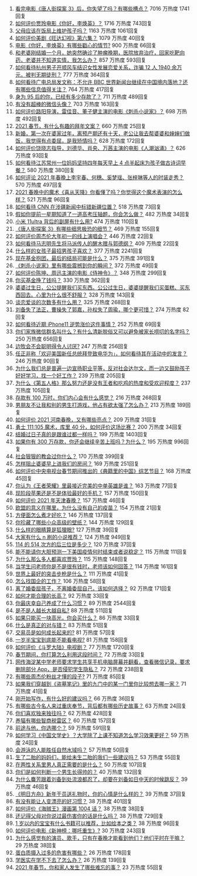 1. [看完电影《唐人街探案 3》后，你失望了吗？有哪些槽点？](https://www.zhihu.com/question/442574355) 7016 万热度 1741回复
1. [如何评价贾玲电影《你好，李焕英》？](https://www.zhihu.com/question/350520117) 1716 万热度 743回复
1. [父母应该在饭局上维护孩子吗？](https://www.zhihu.com/question/419829368) 1163 万热度 1061回复
1. [如何评价美剧《旺达幻视》第六集？](https://www.zhihu.com/question/444083641) 1079 万热度 40回复
1. [电影《你好，李焕英》有哪些戳心的情节?](https://www.zhihu.com/question/443415227) 900 万热度 66回复
1. [和老婆刚结婚一个月，她突然确诊了肿瘤晚期，医院放弃治疗，回家吃靶向药，老婆并不知道实情，我怎么办？](https://www.zhihu.com/question/443414127) 857 万热度 593回复
1. [如何看待杭州男子开顺风车结识女性发展恋爱关系，诈骗 12 人 1940 余万元，被判无期徒刑？](https://www.zhihu.com/question/443917776) 777 万热度 364回复
1. [如何看待广电总局发文称：不允许 BBC 世界新闻台继续在中国境内落地？还有哪些信息值得关注？](https://www.zhihu.com/question/444040251) 764 万热度 417回复
1. [身为 95 后的你，已经有多少存款了？](https://www.zhihu.com/question/394458863) 711 万热度 489回复
1. [有没有超棒的微信头像？](https://www.zhihu.com/question/432712007) 703 万热度 163回复
1. [如何评价路阳导演，雷佳音、董子健主演的电影《刺杀小说家》？](https://www.zhihu.com/question/442322197) 698 万热度 492回复
1. [2021 春节，有什么有趣的拜年文案？](https://www.zhihu.com/question/443795727) 660 万热度 25回复
1. [新婚，第一次在婆家过年，离预产期还有十天，老公让我去帮婆婆和婶婶们做饭，我觉得有点委屈，是我矫情吗？](https://www.zhihu.com/question/444053926) 628 万热度 172回复
1. [如何评价饶晓志指导，刘德华、肖央、万茜主演的电影《人潮汹涌》？](https://www.zhihu.com/question/443661027) 626 万热度 93回复
1. [如何看待江苏常州一位妈妈坚持四年每天早上 4 点半起床为孩子做古诗词早餐？](https://www.zhihu.com/question/443470170) 580 万热度 380回复
1. [如何评论 2021 年春晚上李宇春、何穗、奚梦瑶、张梓琳等人的时装走秀？](https://www.zhihu.com/question/443978501) 570 万热度 497回复
1. [2021 春晚中的魔术《喜从天降》你看懂了吗？你觉得这个魔术表演的怎么样？](https://www.zhihu.com/question/444004747) 521 万热度 96回复
1. [如何看待 CNN 在涉疆新闻中标错新疆位置？](https://www.zhihu.com/question/444080996) 518 万热度 73回复
1. [假如你提前一星期知道了一道高考压轴题，你会怎么做？](https://www.zhihu.com/question/441336497) 482 万热度 34回复
1. [小米 11ultra 背后的副屏有什么用?](https://www.zhihu.com/question/444063750) 474 万热度 110回复
1. [《唐人街探案 3》有哪些细思极恐的细节？](https://www.zhihu.com/question/363568432) 469 万热度 155回复
1. [如何评价周杰伦大年初一的线上演唱会？](https://www.zhihu.com/question/444107810) 446 万热度 22回复
1. [如何看待马志明先生将马派传人的醒木赠与郭德纲？](https://www.zhihu.com/question/443856454) 409 万热度 22回复
1. [什么样的女孩子最招男孩子喜欢？](https://www.zhihu.com/question/356308668) 377 万热度 2241回复
1. [现在基金抱团，最后的结局可能是什么？](https://www.zhihu.com/question/438846560) 375 万热度 391回复
1. [《刺杀小说家》里有哪些震撼到你的瞬间？](https://www.zhihu.com/question/315928062) 372 万热度 49回复
1. [如何评价陈坤、周迅主演的电影《侍神令》？](https://www.zhihu.com/question/436887810) 348 万热度 299回复
1. [你买基金挣了钱吗？](https://www.zhihu.com/question/410574473) 330 万热度 362回复
1. [婆婆过生日，公公提醒我们买东西。公公过生日，婆婆提醒我们买蛋糕、买东西回去。心里为什么很不舒服？](https://www.zhihu.com/question/308825931) 328 万热度 143回复
1. [谈恋爱谈的次数多有什么用？](https://www.zhihu.com/question/334622048) 325 万热度 268回复
1. [刘备失了法正，曹操失了郭嘉，孙权失了周瑜，哪个更可惜？](https://www.zhihu.com/question/443610265) 274 万热度 82回复
1. [如何看待近期 iPhone11 逆势涨价这件事情？](https://www.zhihu.com/question/439628528) 252 万热度 69回复
1. [你们家族微信群名叫什么？有什么清新脱俗又可以避免被家长唠叨的名字吗？](https://www.zhihu.com/question/443937583) 250 万热度 656回复
1. [边牧会不会聪明得令人讨厌?](https://www.zhihu.com/question/393601336) 247 万热度 256回复
1. [任正非称「欢迎美国新任总统拜登致电华为」，如何看待其在活动中的发言？](https://www.zhihu.com/question/443750066) 246 万热度 90回复
1. [为什么我们总是普遍一边宣扬职业平等，反对社会达尔文，而一边又鼓励孩子好好学习，找一个好工作？](https://www.zhihu.com/question/443552685) 239 万热度 205回复
1. [为什么《第五人格》那么努力还是没有王者和吃鸡的热度和受欢迎程度？](https://www.zhihu.com/question/443133445) 237 万热度 105回复
1. [存款有 100 万时，你们内心会有什么感觉？](https://www.zhihu.com/question/435393939) 216 万热度 268回复
1. [男朋友不让我和别的男生打游戏，他占有欲太强了怎么办？](https://www.zhihu.com/question/407902269) 213 万热度 189回复
1. [如何评价 2021 河南春晚，又有哪些亮点？](https://www.zhihu.com/question/444060916) 209 万热度 31回复
1. [勇士 111:105 魔术，库里 40 分，如何评价这场比赛？](https://www.zhihu.com/question/444046579) 200 万热度 34回复
1. [结婚过日子真的是跟谁过都一样吗？](https://www.zhihu.com/question/434106172) 199 万热度 1403回复
1. [如果你有 300 万存款，你还会继续辛苦上班吗？为什么？](https://www.zhihu.com/question/426065915) 195 万热度 996回复
1. [社会狠狠的教会过你什么？](https://www.zhihu.com/question/431538148) 170 万热度 399回复
1. [怎样阻止婆婆早上进我们的房间？](https://www.zhihu.com/question/397638274) 169 万热度 251回复
1. [如何评价中央电视台春节期间推出的《典籍里的中国》综艺节目？](https://www.zhihu.com/question/444106315) 168 万热度 45回复
1. [你认为《王者荣耀》里最接近完美的中单英雄是谁？](https://www.zhihu.com/question/441413465) 163 万热度 77回复
1. [现阶段苹果还是不是体验最好的手机？](https://www.zhihu.com/question/321893207) 157 万热度 150回复
1. [如何评价 2021 年天津春晚？](https://www.zhihu.com/question/443858013) 157 万热度 46回复
1. [欧盟的意义在哪里，为什么没有自己的疫苗？](https://www.zhihu.com/question/443258181) 154 万热度 21回复
1. [方便面怎么煮才好吃？](https://www.zhihu.com/question/286332661) 146 万热度 137回复
1. [你珍藏了哪些小众高级的壁纸？](https://www.zhihu.com/question/434424393) 144 万热度 129回复
1. [什么样的眼睛算是狐狸眼?](https://www.zhihu.com/question/299923465) 127 万热度 39回复
1. [大家有什么 n 刷的小说推荐？](https://www.zhihu.com/question/375441680) 124 万热度 949回复
1. [114 的 514 次方的后三位是多少？](https://www.zhihu.com/question/443918127) 120 万热度 37回复
1. [能不能请你大胆预测一下美国疫情何时结束或者说稳定？](https://www.zhihu.com/question/440957753) 115 万热度 111回复
1. [为什么那么多人都喜欢贾玲？](https://www.zhihu.com/question/318141683) 115 万热度 148回复
1. [当学生问老师你是不是很有钱时，老师该如何回答？](https://www.zhihu.com/question/438305748) 114 万热度 161回复
1. [世界上最好的突击步枪是什么？](https://www.zhihu.com/question/443302547) 111 万热度 41回复
1. [怎么找国企的工作？](https://www.zhihu.com/question/287580085) 106 万热度 58回复
1. [离了婚委屈孩子，不离婚委屈自己，该如何选择？](https://www.zhihu.com/question/439000359) 92 万热度 171回复
1. [如何才能合理的长高？](https://www.zhihu.com/question/441645089) 92 万热度 33回复
1. [你最庆幸自己养成了什么习惯？](https://www.zhihu.com/question/393200731) 89 万热度 2544回复
1. [是不是人越长大越自私?](https://www.zhihu.com/question/441223405) 88 万热度 511回复
1. [如果只能买一块高光，你会买什么？](https://www.zhihu.com/question/300395594) 86 万热度 33回复
1. [什么是真正的对与错？](https://www.zhihu.com/question/63636610) 83 万热度 51回复
1. [交易员是如何成长起来的?](https://www.zhihu.com/question/440700960) 81 万热度 57回复
1. [一岁半宝宝到底能不能看电视?](https://www.zhihu.com/question/429733442) 81 万热度 158回复
1. [如何评价《斗罗大陆》电视剧？](https://www.zhihu.com/question/318906674) 77 万热度 1720回复
1. [春节期间，你打算怎么利用这段时间？](https://www.zhihu.com/question/442296246) 72 万热度 33回复
1. [网传海淀某中学老师要求学生共享手机电脑屏幕并翻看，查看微信记录，要求删除部分 App，是否侵犯学生隐私？](https://www.zhihu.com/question/444116899) 72 万热度 238回复
1. [有哪些周杰伦粉丝才懂的段子?](https://www.zhihu.com/question/38146372) 71 万热度 85回复
1. [如果我们穿越到《盗墓笔记》里的九门中的某一门里你比较想去哪一家？](https://www.zhihu.com/question/438686630) 71 万热度 41回复
1. [刚开始写作，有什么好的建议吗？](https://www.zhihu.com/question/442080079) 66 万热度 36回复
1. [有哪些古今名人来过重庆奉节，背后都有哪些历史故事？](https://www.zhihu.com/question/444040639) 63 万热度 24回复
1. [你们喜欢独来独往吗？](https://www.zhihu.com/question/439761145) 62 万热度 428回复
1. [养猫有哪些智商税雷区？](https://www.zhihu.com/question/429072443) 60 万热度 157回复
1. [前途与他，你选哪个？](https://www.zhihu.com/question/441190417) 59 万热度 591回复
1. [如何学习《中国文学史》？大学除了上课不知道怎么学习效果更好？](https://www.zhihu.com/question/57550464) 59 万热度 24回复
1. [会游泳的人能胜任自然水域吗？](https://www.zhihu.com/question/308185916) 57 万热度 50回复
1. [生了二胎的妈妈们，能给未生二胎的我们一些建议吗？](https://www.zhihu.com/question/436999648) 53 万热度 55回复
1. [在两性关系里男人真正需要的是什么？](https://www.zhihu.com/question/319606888) 50 万热度 107回复
1. [你们是如何判断一个男生长得帅的？](https://www.zhihu.com/question/354316660) 40 万热度 132回复
1. [为什么麋芳跟着刘备到处流浪都忍了，却要在刘备如日中天的时候跳反？](https://www.zhihu.com/question/48173294) 39 万热度 46回复
1. [《明日方舟》新年干员送礼物时，你的心情是什么样的？](https://www.zhihu.com/question/444046564) 39 万热度 37回复
1. [有没有能让人变漂亮的好习惯？](https://www.zhihu.com/question/423969924) 38 万热度 401回复
1. [如何评价《海贼王》漫画第 1004 话？](https://www.zhihu.com/question/443636136) 38 万热度 38回复
1. [还记得父母对你说过最伤害你的话是什么吗？](https://www.zhihu.com/question/32427965) 38 万热度 729回复
1. [1 岁以内的宝宝有什么书籍可以推荐，比如绘本之类？](https://www.zhihu.com/question/29524190) 38 万热度 96回复
1. [如何评价电影《新神榜：哪吒重生》?](https://www.zhihu.com/question/392105090) 30 万热度 243回复
1. [为什么感觉有的演员、歌手，只有在春晚才能看到他们？他们平时在干嘛？](https://www.zhihu.com/question/444006435) 29 万热度 38回复
1. [蛋白质摄入过多的危害有哪些？](https://www.zhihu.com/question/422316054) 26 万热度 178回复
1. [学医实在学不下去了怎么办？](https://www.zhihu.com/question/436225279) 26 万热度 139回复
1. [2021 年春节，你和家人发生了哪些难忘的事？](https://www.zhihu.com/question/443338612) 23 万热度 55回复